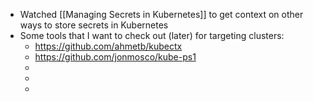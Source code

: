 - Watched [[Managing Secrets in Kubernetes]] to get context on other ways to store secrets in Kubernetes
- Some tools that I want to check out (later) for targeting clusters:
	- https://github.com/ahmetb/kubectx
	- https://github.com/jonmosco/kube-ps1
	-
	-
	-